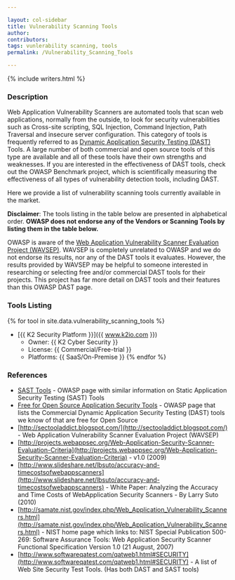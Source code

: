 ```yaml
---

layout: col-sidebar
title: Vulnerability Scanning Tools
author: 
contributors: 
tags: vunlerability scanning, tools
permalink: /Vulnerability_Scanning_Tools

---
```


{% include writers.html %}

### Description

Web Application Vulnerability Scanners are automated tools that scan web applications, normally from the outside, to look for security vulnerabilities such as Cross-site scripting, SQL Injection, Command Injection, Path Traversal and insecure server configuration. This category of tools is frequently referred to as [Dynamic Application Security Testing (DAST)](https://www.techopedia.com/definition/30958/dynamic-application-security-testing-dast) Tools. A large number of both commercial and open source tools of this type are available and all of these tools have their own strengths and weaknesses. If you are interested in the effectiveness of DAST tools, check out the OWASP Benchmark project, which is scientifically measuring the effectiveness of all types of vulnerability detection tools, including DAST.

Here we provide a list of vulnerability scanning tools currently available in the market.

**Disclaimer**: The tools listing in the table below are presented in alphabetical order. **OWASP does not endorse any of the Vendors or Scanning Tools by listing them in the table below.**

OWASP is aware of the [Web Application Vulnerability Scanner Evaluation Project (WAVSEP)](http://sectooladdict.blogspot.com/). WAVSEP is completely unrelated to OWASP and we do not endorse its results, nor any of the DAST tools it evaluates. However, the results provided by WAVSEP may be helpful to someone interested in researching or selecting free and/or commercial DAST tools for their projects. This project has far more detail on DAST tools and their features than this OWASP DAST page.

### Tools Listing

{% for tool in site.data.vulnerability_scanning_tools %}
* [{{ K2 Security Platform }}]({{ www.k2io.com }})
    - Owner: {{ K2 Cyber Security }}
    - License: {{ Commercial/Free-trial }}
    - Platforms: {{ SaaS/On-Premise }}
{% endfor %}

### References

* [SAST Tools](Source_Code_Analysis_Tools) - OWASP page with similar information on Static Application Security Testing (SAST) Tools
* [Free for Open Source Application Security Tools](Free_for_Open_Source_Application_Security_Tools) - OWASP page that lists the Commercial Dynamic Application Security Testing (DAST) tools we know of that are free for Open Source
* [http://sectooladdict.blogspot.com/](http://sectooladdict.blogspot.com/) - Web Application Vulnerability Scanner Evaluation Project (WAVSEP)
* [http://projects.webappsec.org/Web-Application-Security-Scanner-Evaluation-Criteria](http://projects.webappsec.org/Web-Application-Security-Scanner-Evaluation-Criteria) - v1.0 (2009)
* [http://www.slideshare.net/lbsuto/accuracy-and-timecostsofwebappscanners](http://www.slideshare.net/lbsuto/accuracy-and-timecostsofwebappscanners) - White Paper: Analyzing the Accuracy and Time Costs of WebApplication Security Scanners - By Larry Suto (2010)
* [http://samate.nist.gov/index.php/Web_Application_Vulnerability_Scanners.html](http://samate.nist.gov/index.php/Web_Application_Vulnerability_Scanners.html) - NIST home page which links to: NIST Special Publication 500-269: Software Assurance Tools: Web Application Security Scanner Functional Specification Version 1.0 (21 August, 2007)
* [http://www.softwareqatest.com/qatweb1.html#SECURITY](http://www.softwareqatest.com/qatweb1.html#SECURITY) - A list of Web Site Security Test Tools. (Has both DAST and SAST tools)
